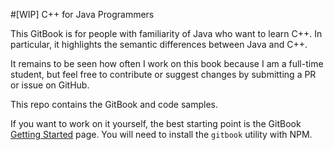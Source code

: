 #[WIP] C++ for Java Programmers

This GitBook is for people with familiarity of Java who want to learn C++. In
particular, it highlights the semantic differences between Java and C++.

It remains to be seen how often I work on this book because I am a full-time
student, but feel free to contribute or suggest changes by submitting a PR or
issue on GitHub.

This repo contains the GitBook and code samples.

If you want to work on it yourself, the best starting point is the GitBook
[Getting Started](http://toolchain.gitbook.com/) page. You will need to install
the `gitbook` utility with NPM.
